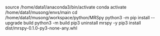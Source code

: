 source /home/data1/anaconda3/bin/activate
conda activate /home/data1/musong/envs/main
cd /home/data1/musong/workspace/python/MRSpy
python3 -m pip install --upgrade build
python3 -m build
pip3 uninstall mrspy -y
pip3 install dist/mrspy-0.1.0-py3-none-any.whl